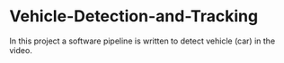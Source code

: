 # Vehicle-Detection-and-Tracking
In this project a software pipeline is written to detect vehicle (car) in the video.
